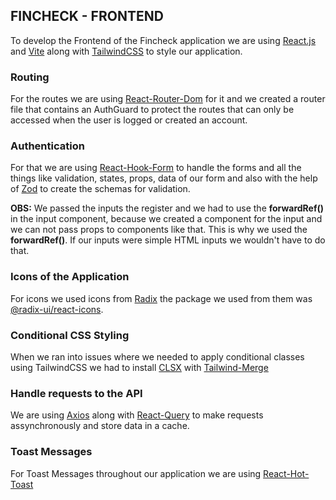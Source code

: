 ## FINCHECK - FRONTEND

To develop the Frontend of the Fincheck application we are using [React.js](https://react.dev/) and [Vite](https://vitejs.dev/)
along with [TailwindCSS](https://tailwindcss.com/) to style our application.

### Routing

For the routes we are using [React-Router-Dom](https://reactrouter.com/) for it and we created a router file that contains an AuthGuard to protect the routes
that can only be accessed when the user is logged or created an account.

### Authentication

For that we are using [React-Hook-Form](https://react-hook-form.com/) to handle the forms and all the things like validation, states, props, data of our form and
also with the help of [Zod](https://zod.dev/) to create the schemas for validation.

**OBS:** We passed the inputs the register and we had to use the **forwardRef()** in the input component, because we created a component for the input and we can not
pass props to components like that. This is why we used the **forwardRef()**. If our inputs were simple HTML inputs we wouldn't have to do that.

### Icons of the Application

For icons we used icons from [Radix](https://www.radix-ui.com/) the package we used from them was [@radix-ui/react-icons](https://www.npmjs.com/package/@radix-ui/react-icons).

### Conditional CSS Styling

When we ran into issues where we needed to apply conditional classes using TailwindCSS we had to install [CLSX](https://www.npmjs.com/package/clsx)
with [Tailwind-Merge](https://www.npmjs.com/package/tailwind-merge)

### Handle requests to the API

We are using [Axios](https://axios-http.com/) along with [React-Query](https://tanstack.com/) to make requests assynchronously and store data in a cache.

### Toast Messages

For Toast Messages throughout our application we are using [React-Hot-Toast](https://react-hot-toast.com/)